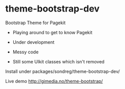 # theme-bootstrap-dev
Bootstrap Theme for Pagekit

- Playing around to get to know Pagekit

- Under development
 - Messy code
 - Still some UIkit classes which isn't removed

Install under packages/sondreg/theme-bootstrap-dev/


Live demo
http://gimedia.no/theme-bootstrap/
